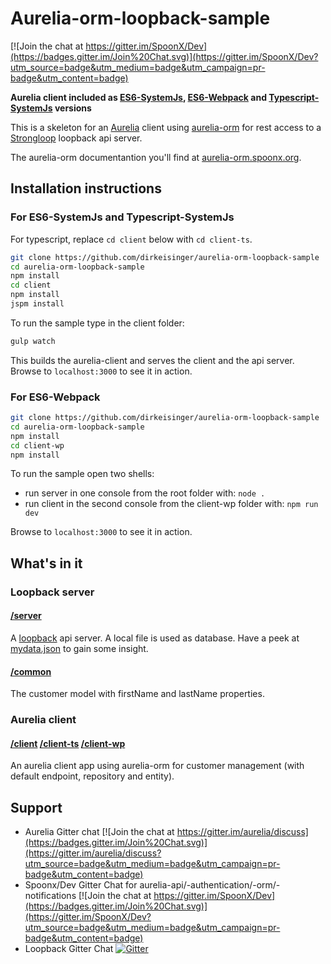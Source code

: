 # Aurelia-orm-loopback-sample

[![Join the chat at https://gitter.im/SpoonX/Dev](https://badges.gitter.im/Join%20Chat.svg)](https://gitter.im/SpoonX/Dev?utm_source=badge&utm_medium=badge&utm_campaign=pr-badge&utm_content=badge)

**Aurelia client included as [ES6-SystemJs](/client), [ES6-Webpack](/client-wp) and [Typescript-SystemJs](/client-ts) versions**

This is a skeleton for an [Aurelia](http://aurelia.io/) client using [aurelia-orm](https://github.com/SpoonX/aurelia-orm) for rest access to a [Strongloop](http://loopback.io/) loopback api server.

The aurelia-orm documentantion you'll find at [aurelia-orm.spoonx.org](http://aurelia-orm.spoonx.org/).

## Installation instructions

### For ES6-SystemJs and Typescript-SystemJs

For typescript, replace `cd client` below with `cd client-ts`.

```sh
git clone https://github.com/dirkeisinger/aurelia-orm-loopback-sample
cd aurelia-orm-loopback-sample
npm install
cd client
npm install
jspm install
```

To run the sample type in the client folder:

```sh
gulp watch
```

This builds the aurelia-client and serves the client and the api server. Browse to `localhost:3000` to see it in action.

### For ES6-Webpack

```sh
git clone https://github.com/dirkeisinger/aurelia-orm-loopback-sample
cd aurelia-orm-loopback-sample
npm install
cd client-wp
npm install
```

To run the sample open two shells:

- run server in one console from the root folder with: `node .`
- run client in the second console from the client-wp folder with: `npm run dev`

Browse to `localhost:3000` to see it in action.

## What's in it

### Loopback server

#### [/server](/server)

A [loopback](https://docs.strongloop.com/display/public/LB/LoopBack) api server. A local file is used as database. Have a peek at [mydata.json](mydata.json) to gain some insight.

#### [/common](/common)

The customer model with firstName and lastName properties.

### Aurelia client

#### [/client](/client) [/client-ts](/client-ts)  [/client-wp](/client-wp)

An aurelia client app using aurelia-orm for customer management (with default endpoint, repository and entity).

## Support

- Aurelia Gitter chat [![Join the chat at https://gitter.im/aurelia/discuss](https://badges.gitter.im/Join%20Chat.svg)](https://gitter.im/aurelia/discuss?utm_source=badge&utm_medium=badge&utm_campaign=pr-badge&utm_content=badge)
- Spoonx/Dev Gitter Chat for aurelia-api/-authentication/-orm/-notifications [![Join the chat at https://gitter.im/SpoonX/Dev](https://badges.gitter.im/Join%20Chat.svg)](https://gitter.im/SpoonX/Dev?utm_source=badge&utm_medium=badge&utm_campaign=pr-badge&utm_content=badge)
- Loopback Gitter Chat [![Gitter](https://badges.gitter.im/Join%20Chat.svg)](https://gitter.im/strongloop/loopback?utm_source=badge&utm_medium=badge&utm_campaign=pr-badge&utm_content=badge)
